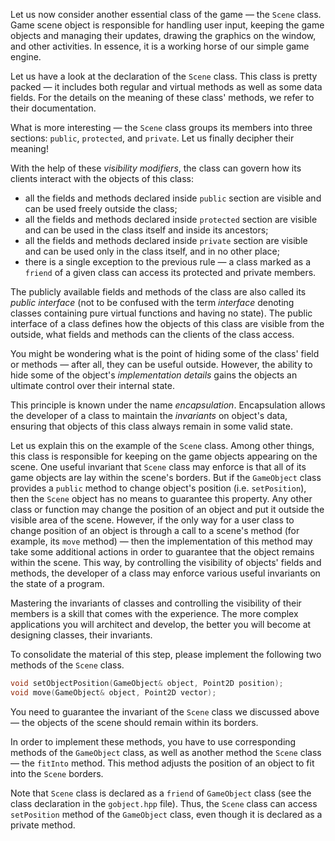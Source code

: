 Let us now consider another essential class of the game — the `Scene` class.
Game scene object is responsible for handling user input, 
keeping the game objects and managing their updates,
drawing the graphics on the window, and other activities.
In essence, it is a working horse of our simple game engine.

Let us have a look at the declaration of the `Scene` class.
This class is pretty packed — it includes both regular and virtual methods
as well as some data fields.
For the details on the meaning of these class' methods, we refer to their documentation.

What is more interesting — the `Scene` class groups its members into three sections:
`public`, `protected`, and `private`.
Let us finally decipher their meaning!

With the help of these _visibility modifiers_,
the class can govern how its clients interact with the objects of this class:

* all the fields and methods declared inside `public` section 
  are visible and can be used freely outside the class;
* all the fields and methods declared inside `protected` section
  are visible and can be used in the class itself and inside its ancestors;
* all the fields and methods declared inside `private` section
  are visible and can be used only in the class itself, and in no other place;
* there is a single exception to the previous rule — 
  a class marked as a `friend` of a given class can access its protected and private members.

The publicly available fields and methods of the class are also called its _public interface_
(not to be confused with the term _interface_ denoting classes containing pure virtual functions and having no state).
The public interface of a class defines how the objects of this class are visible from the outside,
what fields and methods can the clients of the class access.

You might be wondering what is the point of hiding some of 
the class' field or methods — after all, they can be useful outside.
However, the ability to hide some of the object's _implementation details_
gains the objects an ultimate control over their internal state.

This principle is known under the name _encapsulation_.
Encapsulation allows the developer of a class to maintain the _invariants_ on object's data,
ensuring that objects of this class always remain in some valid state.

Let us explain this on the example of the `Scene` class.
Among other things, this class is responsible for keeping on the game objects appearing on the scene.
One useful invariant that `Scene` class may enforce is that all of its game objects are lay within the scene's borders.
But if the `GameObject` class provides a `public` method to change object's position (i.e. `setPosition`),
then the `Scene` object has no means to guarantee this property.
Any other class or function may change the position of an object and put it outside the visible area of the scene.
However, if the only way for a user class to change position of an object is through a call
to a scene's method (for example, its `move` method) — then the implementation of this method may
take some additional actions in order to guarantee that the object remains within the scene. 
This way, by controlling the visibility of objects' fields and methods,
the developer of a class may enforce various useful invariants on the state of a program.

Mastering the invariants of classes and controlling the visibility of their members is 
a skill that comes with the experience. The more complex applications you will architect and develop, 
the better you will become at designing classes, their invariants.  

To consolidate the material of this step, please 
implement the following two methods of the `Scene` class.

```c++
void setObjectPosition(GameObject& object, Point2D position);
void move(GameObject& object, Point2D vector);
```

You need to guarantee the invariant of the `Scene` class we discussed above —
the objects of the scene should remain within its borders.

In order to implement these methods, you have to use 
corresponding methods of the `GameObject` class, 
as well as another method the `Scene` class — the `fitInto` method.
This method adjusts the position of an object to fit into the `Scene` borders.

<div class="hint">

Note that `Scene` class is declared as a `friend` of `GameObject` class
(see the class declaration in the `gobject.hpp` file).
Thus, the `Scene` class can access `setPosition` method of the `GameObject` class, 
even though it is declared as a private method.

</div>
